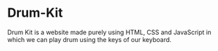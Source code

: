 # Drum-Kit

Drum Kit is a website made purely using HTML, CSS and JavaScript in which we can play drum using the keys of our keyboard.
